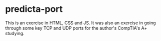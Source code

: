 # predicta-port
This is an exercise in HTML, CSS and JS. It was also an exercise in going through some key TCP and UDP ports for the author's CompTIA's A+ studying.
